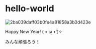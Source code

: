 # hello-world

![2ba039daff03b0fe4a81858a3b3d423e](https://github.com/tocipher/hello-world/assets/157334125/1bfd1ad2-2dee-4961-84bf-bc97b4d8cf27)

Happy New Year! ( •̀ ω •́ )✧

みんな頑張ろう！
